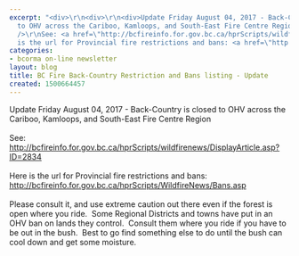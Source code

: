 ```yaml
---
excerpt: "<div>\r\n<div>\r\n<div>Update Friday August 04, 2017 - Back-Country is closed
  to OHV across the Cariboo, Kamloops, and South-East Fire Centre Region<br />\r\n<br
  />\r\nSee: <a href=\"http://bcfireinfo.for.gov.bc.ca/hprScripts/wildfirenews/DisplayArticle.asp?ID=2834\">http://bcfireinfo.for.gov.bc.ca/hprScripts/wildfirenews/DisplayArticle.asp?ID=2834</a></div>\r\n\r\n<div>&nbsp;</div>\r\n\r\n<div>Here
  is the url for Provincial fire restrictions and bans: <a href=\"http://bcfireinfo.for.gov.bc.ca/hprScripts/WildfireNews/Bans.asp\">http://bcfireinfo.for.gov.bc.ca/hprScripts/WildfireNews/Bans.asp</a></div>\r\n</div>\r\n\r"
categories:
- bcorma on-line newsletter
layout: blog
title: BC Fire Back-Country Restriction and Bans listing - Update
created: 1500664457
---
```

<div>
<div>
<div>Update Friday August 04, 2017 - Back-Country is closed to OHV across the Cariboo, Kamloops, and South-East Fire Centre Region<br />
<br />
See: <a href="http://bcfireinfo.for.gov.bc.ca/hprScripts/wildfirenews/DisplayArticle.asp?ID=2834">http://bcfireinfo.for.gov.bc.ca/hprScripts/wildfirenews/DisplayArticle.asp?ID=2834</a></div>

<div>&nbsp;</div>

<div>Here is the url for Provincial fire restrictions and bans: <a href="http://bcfireinfo.for.gov.bc.ca/hprScripts/WildfireNews/Bans.asp">http://bcfireinfo.for.gov.bc.ca/hprScripts/WildfireNews/Bans.asp</a></div>
</div>

<div>
<div>&nbsp;</div>
</div>

<div>
<div>Please consult it, and use extreme caution out there even if the forest is open where you ride.&nbsp; Some Regional Districts and towns have put in an OHV ban on lands they control.&nbsp; Consult them where you ride if you have to be out in the bush.&nbsp; Best to go find something else to do until the bush can cool down and get some moisture.</div>
</div>
</div>
